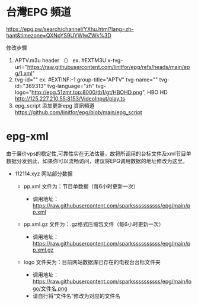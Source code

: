 # 台灣EPG 頻道
https://epg.pw/search/channel/YXhu.html?lang=zh-hant&timezone=QXNpYS9UYWlwZWk%3D

修改步驟
1. APTV.m3u header （）
   ex. #EXTM3U x-tvg-url="https://raw.githubusercontent.com/linitfor/epg/refs/heads/main/epg/1.xml"
3. tvg-id=""
   ex.
   #EXTINF:-1 group-title="APTV" tvg-name="" tvg-id="369313" tvg-language="zh" tvg-logo="http://epg.51zmt.top:8000/tb1/gt/HBOHD.png", HBO HD
   http://125.227.210.55:8153/VideoInput/play.ts
5. epg_script 添加更新epg 資訊頻道
   https://github.com/linitfor/epg/blob/main/epg_script
   


# epg-xml

由于廉价vps的稳定性,可靠性实在无法估量，故将所调用的台标文件及xml节目单数据分发到此，如果你可以流畅访问，建议将EPG调用数据的地址修改为这里。

* 112114.xyz 网站部分数据
  * pp.xml 文件为：节目单数据（每6小时更新一次）
    * 调用地址：<https://raw.githubusercontent.com/sparkssssssssss/epg/main/pp.xml>
  * pp.xml.gz 文件为：.gz格式压缩包文件（每6小时更新一次）
    * 调用地址：<https://raw.githubusercontent.com/sparkssssssssss/epg/main/pp.xml.gz>

  * logo 文件夹为：目前网站数据库已存在的电视台台标文件夹
    * 调用地址：<https://raw.githubusercontent.com/sparkssssssssss/epg/main/logo/文件名.png>
    * 请自行将“文件名”修改为对应的文件名
